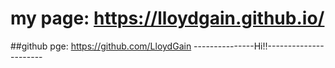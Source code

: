 # my page: https://lloydgain.github.io/
##github pge: https://github.com/LloydGain
---------------Hi!!----------------------
